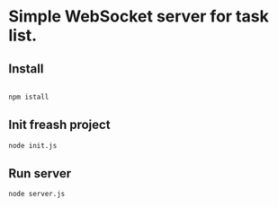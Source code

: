 # Simple WebSocket server for task list.

## Install 
```bash

npm istall

```
## Init freash project
```bash
node init.js
```

## Run server
```bash
node server.js
```
